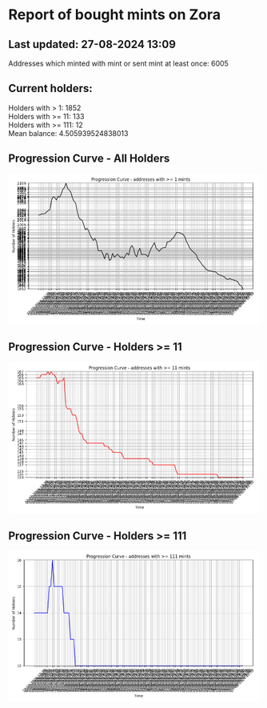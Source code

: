 # Report of bought mints on Zora
## Last updated: 27-08-2024 13:09
Addresses which minted with mint or sent mint at least once: 6005

## Current holders:
Holders with > 1: 1852  
Holders with >= 11: 133  
Holders with >= 111: 12  
Mean balance: 4.505939524838013  

## Progression Curve - All Holders
![addresses with >= 1 mint](progression_curve_all.png)
## Progression Curve - Holders >= 11
![addresses with >= 11 mints](progression_curve_gt_11.png)
## Progression Curve - Holders >= 111
![addresses with >= 111 mints](progression_curve_gt_111.png)
